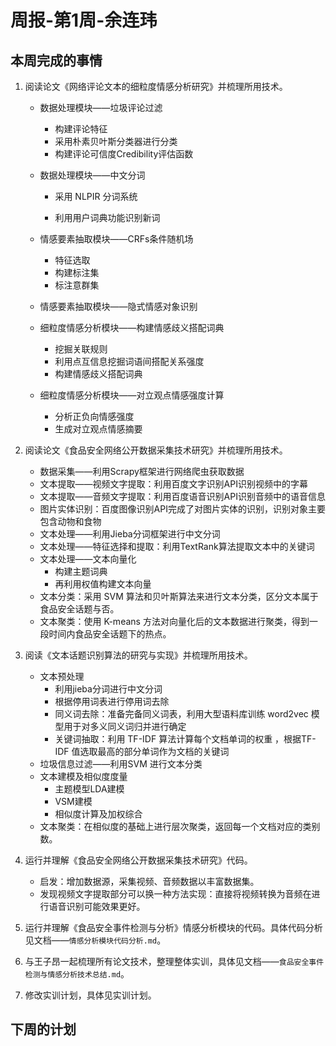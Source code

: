 # 周报-第1周-余连玮

## 本周完成的事情

1. 阅读论文《网络评论文本的细粒度情感分析研究》并梳理所用技术。

   - 数据处理模块——垃圾评论过滤

     - 构建评论特征
     - 采用朴素贝叶斯分类器进行分类
     - 构建评论可信度Credibility评估函数

   - 数据处理模块——中文分词

     - 采用 NLPIR 分词系统

     - 利用用户词典功能识别新词

   - 情感要素抽取模块——CRFs条件随机场

     - 特征选取
     - 构建标注集
     - 标注意群集

   - 情感要素抽取模块——隐式情感对象识别

   - 细粒度情感分析模块——构建情感歧义搭配词典

     - 挖掘关联规则
     - 利用点互信息挖掘词语间搭配关系强度
     - 构建情感歧义搭配词典

   - 细粒度情感分析模块——对立观点情感强度计算

     - 分析正负向情感强度
     - 生成对立观点情感摘要

2. 阅读论文《食品安全网络公开数据采集技术研究》并梳理所用技术。
   - 数据采集——利用Scrapy框架进行网络爬虫获取数据
   - 文本提取——视频文字提取：利用百度文字识别API识别视频中的字幕
   - 文本提取——音频文字提取：利用百度语音识别API识别音频中的语音信息
   - 图片实体识别：百度图像识别API完成了对图片实体的识别，识别对象主要包含动物和食物
   - 文本处理——利用Jieba分词框架进行中文分词
   - 文本处理——特征选择和提取：利用TextRank算法提取文本中的关键词
   - 文本处理——文本向量化
     - 构建主题词典
     - 再利用权值构建文本向量
   - 文本分类：采用 SVM 算法和贝叶斯算法来进行文本分类，区分文本属于食品安全话题与否。
   - 文本聚类：使用 K-means 方法对向量化后的文本数据进行聚类，得到一段时间内食品安全话题下的热点。

3. 阅读《文本话题识别算法的研究与实现》并梳理所用技术。
   - 文本预处理
     - 利用jieba分词进行中文分词
     - 根据停用词表进行停用词去除
     - 同义词去除：准备完备同义词表，利用大型语料库训练 word2vec 模型用于对多义同义词归并进行确定
     - 关键词抽取：利用 TF-IDF 算法计算每个文档单词的权重 ，根据TF-IDF 值选取最高的部分单词作为文档的关键词
   - 垃圾信息过滤——利用SVM 进行文本分类
   - 文本建模及相似度度量
     - 主题模型LDA建模
     - VSM建模
     - 相似度计算及加权综合
   - 文本聚类：在相似度的基础上进行层次聚类，返回每一个文档对应的类别数。

4. 运行并理解《食品安全网络公开数据采集技术研究》代码。
   - 启发：增加数据源，采集视频、音频数据以丰富数据集。
   - 发现视频文字提取部分可以换一种方法实现：直接将视频转换为音频在进行语音识别可能效果更好。
5. 运行并理解《食品安全事件检测与分析》情感分析模块的代码。具体代码分析见文档——`情感分析模块代码分析.md`。
6. 与王子昂一起梳理所有论文技术，整理整体实训，具体见文档——`食品安全事件检测与情感分析技术总结.md`。
8. 修改实训计划，具体见实训计划。

## 下周的计划

